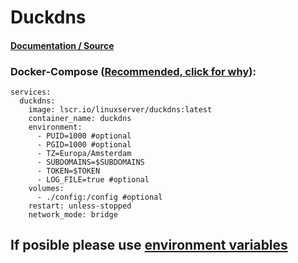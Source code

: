 # **Duckdns**

#### [Documentation / Source](https://docs.linuxserver.io/images/docker-duckdns/)

### Docker-Compose ([Recommended, click for why](https://docs.docker.com/compose/intro/features-uses/)):

```
services:
  duckdns:
    image: lscr.io/linuxserver/duckdns:latest
    container_name: duckdns
    environment:
      - PUID=1000 #optional
      - PGID=1000 #optional
      - TZ=Europa/Amsterdam
      - SUBDOMAINS=$SUBDOMAINS
      - TOKEN=$TOKEN
      - LOG_FILE=true #optional
    volumes:
      - ./config:/config #optional
    restart: unless-stopped
    network_mode: bridge
```

If posible please use [environment variables](https://docs.docker.com/compose/environment-variables/set-environment-variables/)
<br><br><br>
---